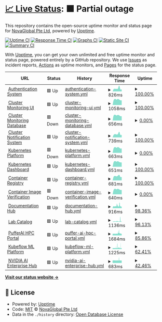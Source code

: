 # [📈 Live Status](https://nvgsg.github.io/lab-upptime): <!--live status--> **🟧 Partial outage**

This repository contains the open-source uptime monitor and status page for [NovaGlobal Pte Ltd](novaglobal.com.sg), powered by [Upptime](https://github.com/upptime/upptime).

[![Uptime CI](https://github.com/nvgsg/lab-upptime/workflows/Uptime%20CI/badge.svg)](https://github.com/nvgsg/lab-upptime/actions?query=workflow%3A%22Uptime+CI%22)
[![Response Time CI](https://github.com/nvgsg/lab-upptime/workflows/Response%20Time%20CI/badge.svg)](https://github.com/nvgsg/lab-upptime/actions?query=workflow%3A%22Response+Time+CI%22)
[![Graphs CI](https://github.com/nvgsg/lab-upptime/workflows/Graphs%20CI/badge.svg)](https://github.com/nvgsg/lab-upptime/actions?query=workflow%3A%22Graphs+CI%22)
[![Static Site CI](https://github.com/nvgsg/lab-upptime/workflows/Static%20Site%20CI/badge.svg)](https://github.com/nvgsg/lab-upptime/actions?query=workflow%3A%22Static+Site+CI%22)
[![Summary CI](https://github.com/nvgsg/lab-upptime/workflows/Summary%20CI/badge.svg)](https://github.com/nvgsg/lab-upptime/actions?query=workflow%3A%22Summary+CI%22)

With [Upptime](https://upptime.js.org), you can get your own unlimited and free uptime monitor and status page, powered entirely by a GitHub repository. We use [Issues](https://github.com/nvgsg/lab-upptime/issues) as incident reports, [Actions](https://github.com/nvgsg/lab-upptime/actions) as uptime monitors, and [Pages](https://nvgsg.github.io/lab-upptime) for the status page.

<!--start: status pages-->
<!-- This summary is generated by Upptime (https://github.com/upptime/upptime) -->
<!-- Do not edit this manually, your changes will be overwritten -->
<!-- prettier-ignore -->
| URL | Status | History | Response Time | Uptime |
| --- | ------ | ------- | ------------- | ------ |
| <img alt="" src="https://icons.duckduckgo.com/ip3/auth.lab.novaglobal.com.sg.ico" height="13"> [Authentication System](https://auth.lab.novaglobal.com.sg) | 🟩 Up | [authentication-system.yml](https://github.com/nvgsg/lab-upptime/commits/HEAD/history/authentication-system.yml) | <details><summary><img alt="Response time graph" src="./graphs/authentication-system/response-time-week.png" height="20"> 826ms</summary><br><a href="https://nvgsg.github.io/lab-upptime/history/authentication-system"><img alt="Response time 971" src="https://img.shields.io/endpoint?url=https%3A%2F%2Fraw.githubusercontent.com%2Fnvgsg%2Flab-upptime%2FHEAD%2Fapi%2Fauthentication-system%2Fresponse-time.json"></a><br><a href="https://nvgsg.github.io/lab-upptime/history/authentication-system"><img alt="24-hour response time 584" src="https://img.shields.io/endpoint?url=https%3A%2F%2Fraw.githubusercontent.com%2Fnvgsg%2Flab-upptime%2FHEAD%2Fapi%2Fauthentication-system%2Fresponse-time-day.json"></a><br><a href="https://nvgsg.github.io/lab-upptime/history/authentication-system"><img alt="7-day response time 826" src="https://img.shields.io/endpoint?url=https%3A%2F%2Fraw.githubusercontent.com%2Fnvgsg%2Flab-upptime%2FHEAD%2Fapi%2Fauthentication-system%2Fresponse-time-week.json"></a><br><a href="https://nvgsg.github.io/lab-upptime/history/authentication-system"><img alt="30-day response time 753" src="https://img.shields.io/endpoint?url=https%3A%2F%2Fraw.githubusercontent.com%2Fnvgsg%2Flab-upptime%2FHEAD%2Fapi%2Fauthentication-system%2Fresponse-time-month.json"></a><br><a href="https://nvgsg.github.io/lab-upptime/history/authentication-system"><img alt="1-year response time 971" src="https://img.shields.io/endpoint?url=https%3A%2F%2Fraw.githubusercontent.com%2Fnvgsg%2Flab-upptime%2FHEAD%2Fapi%2Fauthentication-system%2Fresponse-time-year.json"></a></details> | <details><summary><a href="https://nvgsg.github.io/lab-upptime/history/authentication-system">100.00%</a></summary><a href="https://nvgsg.github.io/lab-upptime/history/authentication-system"><img alt="All-time uptime 76.74%" src="https://img.shields.io/endpoint?url=https%3A%2F%2Fraw.githubusercontent.com%2Fnvgsg%2Flab-upptime%2FHEAD%2Fapi%2Fauthentication-system%2Fuptime.json"></a><br><a href="https://nvgsg.github.io/lab-upptime/history/authentication-system"><img alt="24-hour uptime 100.00%" src="https://img.shields.io/endpoint?url=https%3A%2F%2Fraw.githubusercontent.com%2Fnvgsg%2Flab-upptime%2FHEAD%2Fapi%2Fauthentication-system%2Fuptime-day.json"></a><br><a href="https://nvgsg.github.io/lab-upptime/history/authentication-system"><img alt="7-day uptime 100.00%" src="https://img.shields.io/endpoint?url=https%3A%2F%2Fraw.githubusercontent.com%2Fnvgsg%2Flab-upptime%2FHEAD%2Fapi%2Fauthentication-system%2Fuptime-week.json"></a><br><a href="https://nvgsg.github.io/lab-upptime/history/authentication-system"><img alt="30-day uptime 81.88%" src="https://img.shields.io/endpoint?url=https%3A%2F%2Fraw.githubusercontent.com%2Fnvgsg%2Flab-upptime%2FHEAD%2Fapi%2Fauthentication-system%2Fuptime-month.json"></a><br><a href="https://nvgsg.github.io/lab-upptime/history/authentication-system"><img alt="1-year uptime 76.74%" src="https://img.shields.io/endpoint?url=https%3A%2F%2Fraw.githubusercontent.com%2Fnvgsg%2Flab-upptime%2FHEAD%2Fapi%2Fauthentication-system%2Fuptime-year.json"></a></details>
| <img alt="" src="https://icons.duckduckgo.com/ip3/monitor.lab.novaglobal.com.sg.ico" height="13"> [Cluster Monitoring UI](https://monitor.lab.novaglobal.com.sg) | 🟩 Up | [cluster-monitoring-ui.yml](https://github.com/nvgsg/lab-upptime/commits/HEAD/history/cluster-monitoring-ui.yml) | <details><summary><img alt="Response time graph" src="./graphs/cluster-monitoring-ui/response-time-week.png" height="20"> 1058ms</summary><br><a href="https://nvgsg.github.io/lab-upptime/history/cluster-monitoring-ui"><img alt="Response time 1262" src="https://img.shields.io/endpoint?url=https%3A%2F%2Fraw.githubusercontent.com%2Fnvgsg%2Flab-upptime%2FHEAD%2Fapi%2Fcluster-monitoring-ui%2Fresponse-time.json"></a><br><a href="https://nvgsg.github.io/lab-upptime/history/cluster-monitoring-ui"><img alt="24-hour response time 927" src="https://img.shields.io/endpoint?url=https%3A%2F%2Fraw.githubusercontent.com%2Fnvgsg%2Flab-upptime%2FHEAD%2Fapi%2Fcluster-monitoring-ui%2Fresponse-time-day.json"></a><br><a href="https://nvgsg.github.io/lab-upptime/history/cluster-monitoring-ui"><img alt="7-day response time 1058" src="https://img.shields.io/endpoint?url=https%3A%2F%2Fraw.githubusercontent.com%2Fnvgsg%2Flab-upptime%2FHEAD%2Fapi%2Fcluster-monitoring-ui%2Fresponse-time-week.json"></a><br><a href="https://nvgsg.github.io/lab-upptime/history/cluster-monitoring-ui"><img alt="30-day response time 1095" src="https://img.shields.io/endpoint?url=https%3A%2F%2Fraw.githubusercontent.com%2Fnvgsg%2Flab-upptime%2FHEAD%2Fapi%2Fcluster-monitoring-ui%2Fresponse-time-month.json"></a><br><a href="https://nvgsg.github.io/lab-upptime/history/cluster-monitoring-ui"><img alt="1-year response time 1262" src="https://img.shields.io/endpoint?url=https%3A%2F%2Fraw.githubusercontent.com%2Fnvgsg%2Flab-upptime%2FHEAD%2Fapi%2Fcluster-monitoring-ui%2Fresponse-time-year.json"></a></details> | <details><summary><a href="https://nvgsg.github.io/lab-upptime/history/cluster-monitoring-ui">100.00%</a></summary><a href="https://nvgsg.github.io/lab-upptime/history/cluster-monitoring-ui"><img alt="All-time uptime 85.94%" src="https://img.shields.io/endpoint?url=https%3A%2F%2Fraw.githubusercontent.com%2Fnvgsg%2Flab-upptime%2FHEAD%2Fapi%2Fcluster-monitoring-ui%2Fuptime.json"></a><br><a href="https://nvgsg.github.io/lab-upptime/history/cluster-monitoring-ui"><img alt="24-hour uptime 100.00%" src="https://img.shields.io/endpoint?url=https%3A%2F%2Fraw.githubusercontent.com%2Fnvgsg%2Flab-upptime%2FHEAD%2Fapi%2Fcluster-monitoring-ui%2Fuptime-day.json"></a><br><a href="https://nvgsg.github.io/lab-upptime/history/cluster-monitoring-ui"><img alt="7-day uptime 100.00%" src="https://img.shields.io/endpoint?url=https%3A%2F%2Fraw.githubusercontent.com%2Fnvgsg%2Flab-upptime%2FHEAD%2Fapi%2Fcluster-monitoring-ui%2Fuptime-week.json"></a><br><a href="https://nvgsg.github.io/lab-upptime/history/cluster-monitoring-ui"><img alt="30-day uptime 98.91%" src="https://img.shields.io/endpoint?url=https%3A%2F%2Fraw.githubusercontent.com%2Fnvgsg%2Flab-upptime%2FHEAD%2Fapi%2Fcluster-monitoring-ui%2Fuptime-month.json"></a><br><a href="https://nvgsg.github.io/lab-upptime/history/cluster-monitoring-ui"><img alt="1-year uptime 85.94%" src="https://img.shields.io/endpoint?url=https%3A%2F%2Fraw.githubusercontent.com%2Fnvgsg%2Flab-upptime%2FHEAD%2Fapi%2Fcluster-monitoring-ui%2Fuptime-year.json"></a></details>
| <img alt="" src="https://icons.duckduckgo.com/ip3/prometheus.lab.novaglobal.com.sg.ico" height="13"> [Cluster Monitoring Database](https://prometheus.lab.novaglobal.com.sg) | 🟥 Down | [cluster-monitoring-database.yml](https://github.com/nvgsg/lab-upptime/commits/HEAD/history/cluster-monitoring-database.yml) | <details><summary><img alt="Response time graph" src="./graphs/cluster-monitoring-database/response-time-week.png" height="20"> 656ms</summary><br><a href="https://nvgsg.github.io/lab-upptime/history/cluster-monitoring-database"><img alt="Response time 886" src="https://img.shields.io/endpoint?url=https%3A%2F%2Fraw.githubusercontent.com%2Fnvgsg%2Flab-upptime%2FHEAD%2Fapi%2Fcluster-monitoring-database%2Fresponse-time.json"></a><br><a href="https://nvgsg.github.io/lab-upptime/history/cluster-monitoring-database"><img alt="24-hour response time 554" src="https://img.shields.io/endpoint?url=https%3A%2F%2Fraw.githubusercontent.com%2Fnvgsg%2Flab-upptime%2FHEAD%2Fapi%2Fcluster-monitoring-database%2Fresponse-time-day.json"></a><br><a href="https://nvgsg.github.io/lab-upptime/history/cluster-monitoring-database"><img alt="7-day response time 656" src="https://img.shields.io/endpoint?url=https%3A%2F%2Fraw.githubusercontent.com%2Fnvgsg%2Flab-upptime%2FHEAD%2Fapi%2Fcluster-monitoring-database%2Fresponse-time-week.json"></a><br><a href="https://nvgsg.github.io/lab-upptime/history/cluster-monitoring-database"><img alt="30-day response time 682" src="https://img.shields.io/endpoint?url=https%3A%2F%2Fraw.githubusercontent.com%2Fnvgsg%2Flab-upptime%2FHEAD%2Fapi%2Fcluster-monitoring-database%2Fresponse-time-month.json"></a><br><a href="https://nvgsg.github.io/lab-upptime/history/cluster-monitoring-database"><img alt="1-year response time 886" src="https://img.shields.io/endpoint?url=https%3A%2F%2Fraw.githubusercontent.com%2Fnvgsg%2Flab-upptime%2FHEAD%2Fapi%2Fcluster-monitoring-database%2Fresponse-time-year.json"></a></details> | <details><summary><a href="https://nvgsg.github.io/lab-upptime/history/cluster-monitoring-database">0.00%</a></summary><a href="https://nvgsg.github.io/lab-upptime/history/cluster-monitoring-database"><img alt="All-time uptime 0.00%" src="https://img.shields.io/endpoint?url=https%3A%2F%2Fraw.githubusercontent.com%2Fnvgsg%2Flab-upptime%2FHEAD%2Fapi%2Fcluster-monitoring-database%2Fuptime.json"></a><br><a href="https://nvgsg.github.io/lab-upptime/history/cluster-monitoring-database"><img alt="24-hour uptime 0.00%" src="https://img.shields.io/endpoint?url=https%3A%2F%2Fraw.githubusercontent.com%2Fnvgsg%2Flab-upptime%2FHEAD%2Fapi%2Fcluster-monitoring-database%2Fuptime-day.json"></a><br><a href="https://nvgsg.github.io/lab-upptime/history/cluster-monitoring-database"><img alt="7-day uptime 0.00%" src="https://img.shields.io/endpoint?url=https%3A%2F%2Fraw.githubusercontent.com%2Fnvgsg%2Flab-upptime%2FHEAD%2Fapi%2Fcluster-monitoring-database%2Fuptime-week.json"></a><br><a href="https://nvgsg.github.io/lab-upptime/history/cluster-monitoring-database"><img alt="30-day uptime 1.38%" src="https://img.shields.io/endpoint?url=https%3A%2F%2Fraw.githubusercontent.com%2Fnvgsg%2Flab-upptime%2FHEAD%2Fapi%2Fcluster-monitoring-database%2Fuptime-month.json"></a><br><a href="https://nvgsg.github.io/lab-upptime/history/cluster-monitoring-database"><img alt="1-year uptime 0.00%" src="https://img.shields.io/endpoint?url=https%3A%2F%2Fraw.githubusercontent.com%2Fnvgsg%2Flab-upptime%2FHEAD%2Fapi%2Fcluster-monitoring-database%2Fuptime-year.json"></a></details>
| <img alt="" src="https://icons.duckduckgo.com/ip3/alertmanager.lab.novaglobal.com.sg.ico" height="13"> [Cluster Notification System](https://alertmanager.lab.novaglobal.com.sg) | 🟩 Up | [cluster-notification-system.yml](https://github.com/nvgsg/lab-upptime/commits/HEAD/history/cluster-notification-system.yml) | <details><summary><img alt="Response time graph" src="./graphs/cluster-notification-system/response-time-week.png" height="20"> 739ms</summary><br><a href="https://nvgsg.github.io/lab-upptime/history/cluster-notification-system"><img alt="Response time 872" src="https://img.shields.io/endpoint?url=https%3A%2F%2Fraw.githubusercontent.com%2Fnvgsg%2Flab-upptime%2FHEAD%2Fapi%2Fcluster-notification-system%2Fresponse-time.json"></a><br><a href="https://nvgsg.github.io/lab-upptime/history/cluster-notification-system"><img alt="24-hour response time 567" src="https://img.shields.io/endpoint?url=https%3A%2F%2Fraw.githubusercontent.com%2Fnvgsg%2Flab-upptime%2FHEAD%2Fapi%2Fcluster-notification-system%2Fresponse-time-day.json"></a><br><a href="https://nvgsg.github.io/lab-upptime/history/cluster-notification-system"><img alt="7-day response time 739" src="https://img.shields.io/endpoint?url=https%3A%2F%2Fraw.githubusercontent.com%2Fnvgsg%2Flab-upptime%2FHEAD%2Fapi%2Fcluster-notification-system%2Fresponse-time-week.json"></a><br><a href="https://nvgsg.github.io/lab-upptime/history/cluster-notification-system"><img alt="30-day response time 700" src="https://img.shields.io/endpoint?url=https%3A%2F%2Fraw.githubusercontent.com%2Fnvgsg%2Flab-upptime%2FHEAD%2Fapi%2Fcluster-notification-system%2Fresponse-time-month.json"></a><br><a href="https://nvgsg.github.io/lab-upptime/history/cluster-notification-system"><img alt="1-year response time 872" src="https://img.shields.io/endpoint?url=https%3A%2F%2Fraw.githubusercontent.com%2Fnvgsg%2Flab-upptime%2FHEAD%2Fapi%2Fcluster-notification-system%2Fresponse-time-year.json"></a></details> | <details><summary><a href="https://nvgsg.github.io/lab-upptime/history/cluster-notification-system">100.00%</a></summary><a href="https://nvgsg.github.io/lab-upptime/history/cluster-notification-system"><img alt="All-time uptime 85.94%" src="https://img.shields.io/endpoint?url=https%3A%2F%2Fraw.githubusercontent.com%2Fnvgsg%2Flab-upptime%2FHEAD%2Fapi%2Fcluster-notification-system%2Fuptime.json"></a><br><a href="https://nvgsg.github.io/lab-upptime/history/cluster-notification-system"><img alt="24-hour uptime 100.00%" src="https://img.shields.io/endpoint?url=https%3A%2F%2Fraw.githubusercontent.com%2Fnvgsg%2Flab-upptime%2FHEAD%2Fapi%2Fcluster-notification-system%2Fuptime-day.json"></a><br><a href="https://nvgsg.github.io/lab-upptime/history/cluster-notification-system"><img alt="7-day uptime 100.00%" src="https://img.shields.io/endpoint?url=https%3A%2F%2Fraw.githubusercontent.com%2Fnvgsg%2Flab-upptime%2FHEAD%2Fapi%2Fcluster-notification-system%2Fuptime-week.json"></a><br><a href="https://nvgsg.github.io/lab-upptime/history/cluster-notification-system"><img alt="30-day uptime 98.91%" src="https://img.shields.io/endpoint?url=https%3A%2F%2Fraw.githubusercontent.com%2Fnvgsg%2Flab-upptime%2FHEAD%2Fapi%2Fcluster-notification-system%2Fuptime-month.json"></a><br><a href="https://nvgsg.github.io/lab-upptime/history/cluster-notification-system"><img alt="1-year uptime 85.94%" src="https://img.shields.io/endpoint?url=https%3A%2F%2Fraw.githubusercontent.com%2Fnvgsg%2Flab-upptime%2FHEAD%2Fapi%2Fcluster-notification-system%2Fuptime-year.json"></a></details>
| <img alt="" src="https://icons.duckduckgo.com/ip3/kubesphere.lab.novaglobal.com.sg.ico" height="13"> [Kubernetes Platform](https://kubesphere.lab.novaglobal.com.sg) | 🟥 Down | [kubernetes-platform.yml](https://github.com/nvgsg/lab-upptime/commits/HEAD/history/kubernetes-platform.yml) | <details><summary><img alt="Response time graph" src="./graphs/kubernetes-platform/response-time-week.png" height="20"> 663ms</summary><br><a href="https://nvgsg.github.io/lab-upptime/history/kubernetes-platform"><img alt="Response time 931" src="https://img.shields.io/endpoint?url=https%3A%2F%2Fraw.githubusercontent.com%2Fnvgsg%2Flab-upptime%2FHEAD%2Fapi%2Fkubernetes-platform%2Fresponse-time.json"></a><br><a href="https://nvgsg.github.io/lab-upptime/history/kubernetes-platform"><img alt="24-hour response time 578" src="https://img.shields.io/endpoint?url=https%3A%2F%2Fraw.githubusercontent.com%2Fnvgsg%2Flab-upptime%2FHEAD%2Fapi%2Fkubernetes-platform%2Fresponse-time-day.json"></a><br><a href="https://nvgsg.github.io/lab-upptime/history/kubernetes-platform"><img alt="7-day response time 663" src="https://img.shields.io/endpoint?url=https%3A%2F%2Fraw.githubusercontent.com%2Fnvgsg%2Flab-upptime%2FHEAD%2Fapi%2Fkubernetes-platform%2Fresponse-time-week.json"></a><br><a href="https://nvgsg.github.io/lab-upptime/history/kubernetes-platform"><img alt="30-day response time 677" src="https://img.shields.io/endpoint?url=https%3A%2F%2Fraw.githubusercontent.com%2Fnvgsg%2Flab-upptime%2FHEAD%2Fapi%2Fkubernetes-platform%2Fresponse-time-month.json"></a><br><a href="https://nvgsg.github.io/lab-upptime/history/kubernetes-platform"><img alt="1-year response time 931" src="https://img.shields.io/endpoint?url=https%3A%2F%2Fraw.githubusercontent.com%2Fnvgsg%2Flab-upptime%2FHEAD%2Fapi%2Fkubernetes-platform%2Fresponse-time-year.json"></a></details> | <details><summary><a href="https://nvgsg.github.io/lab-upptime/history/kubernetes-platform">0.00%</a></summary><a href="https://nvgsg.github.io/lab-upptime/history/kubernetes-platform"><img alt="All-time uptime 31.88%" src="https://img.shields.io/endpoint?url=https%3A%2F%2Fraw.githubusercontent.com%2Fnvgsg%2Flab-upptime%2FHEAD%2Fapi%2Fkubernetes-platform%2Fuptime.json"></a><br><a href="https://nvgsg.github.io/lab-upptime/history/kubernetes-platform"><img alt="24-hour uptime 0.00%" src="https://img.shields.io/endpoint?url=https%3A%2F%2Fraw.githubusercontent.com%2Fnvgsg%2Flab-upptime%2FHEAD%2Fapi%2Fkubernetes-platform%2Fuptime-day.json"></a><br><a href="https://nvgsg.github.io/lab-upptime/history/kubernetes-platform"><img alt="7-day uptime 0.00%" src="https://img.shields.io/endpoint?url=https%3A%2F%2Fraw.githubusercontent.com%2Fnvgsg%2Flab-upptime%2FHEAD%2Fapi%2Fkubernetes-platform%2Fuptime-week.json"></a><br><a href="https://nvgsg.github.io/lab-upptime/history/kubernetes-platform"><img alt="30-day uptime 1.38%" src="https://img.shields.io/endpoint?url=https%3A%2F%2Fraw.githubusercontent.com%2Fnvgsg%2Flab-upptime%2FHEAD%2Fapi%2Fkubernetes-platform%2Fuptime-month.json"></a><br><a href="https://nvgsg.github.io/lab-upptime/history/kubernetes-platform"><img alt="1-year uptime 31.88%" src="https://img.shields.io/endpoint?url=https%3A%2F%2Fraw.githubusercontent.com%2Fnvgsg%2Flab-upptime%2FHEAD%2Fapi%2Fkubernetes-platform%2Fuptime-year.json"></a></details>
| <img alt="" src="https://icons.duckduckgo.com/ip3/dashboard.lab.novaglobal.com.sg.ico" height="13"> [Kubernetes Dashboard](https://dashboard.lab.novaglobal.com.sg) | 🟩 Up | [kubernetes-dashboard.yml](https://github.com/nvgsg/lab-upptime/commits/HEAD/history/kubernetes-dashboard.yml) | <details><summary><img alt="Response time graph" src="./graphs/kubernetes-dashboard/response-time-week.png" height="20"> 651ms</summary><br><a href="https://nvgsg.github.io/lab-upptime/history/kubernetes-dashboard"><img alt="Response time 879" src="https://img.shields.io/endpoint?url=https%3A%2F%2Fraw.githubusercontent.com%2Fnvgsg%2Flab-upptime%2FHEAD%2Fapi%2Fkubernetes-dashboard%2Fresponse-time.json"></a><br><a href="https://nvgsg.github.io/lab-upptime/history/kubernetes-dashboard"><img alt="24-hour response time 566" src="https://img.shields.io/endpoint?url=https%3A%2F%2Fraw.githubusercontent.com%2Fnvgsg%2Flab-upptime%2FHEAD%2Fapi%2Fkubernetes-dashboard%2Fresponse-time-day.json"></a><br><a href="https://nvgsg.github.io/lab-upptime/history/kubernetes-dashboard"><img alt="7-day response time 651" src="https://img.shields.io/endpoint?url=https%3A%2F%2Fraw.githubusercontent.com%2Fnvgsg%2Flab-upptime%2FHEAD%2Fapi%2Fkubernetes-dashboard%2Fresponse-time-week.json"></a><br><a href="https://nvgsg.github.io/lab-upptime/history/kubernetes-dashboard"><img alt="30-day response time 716" src="https://img.shields.io/endpoint?url=https%3A%2F%2Fraw.githubusercontent.com%2Fnvgsg%2Flab-upptime%2FHEAD%2Fapi%2Fkubernetes-dashboard%2Fresponse-time-month.json"></a><br><a href="https://nvgsg.github.io/lab-upptime/history/kubernetes-dashboard"><img alt="1-year response time 879" src="https://img.shields.io/endpoint?url=https%3A%2F%2Fraw.githubusercontent.com%2Fnvgsg%2Flab-upptime%2FHEAD%2Fapi%2Fkubernetes-dashboard%2Fresponse-time-year.json"></a></details> | <details><summary><a href="https://nvgsg.github.io/lab-upptime/history/kubernetes-dashboard">100.00%</a></summary><a href="https://nvgsg.github.io/lab-upptime/history/kubernetes-dashboard"><img alt="All-time uptime 85.81%" src="https://img.shields.io/endpoint?url=https%3A%2F%2Fraw.githubusercontent.com%2Fnvgsg%2Flab-upptime%2FHEAD%2Fapi%2Fkubernetes-dashboard%2Fuptime.json"></a><br><a href="https://nvgsg.github.io/lab-upptime/history/kubernetes-dashboard"><img alt="24-hour uptime 100.00%" src="https://img.shields.io/endpoint?url=https%3A%2F%2Fraw.githubusercontent.com%2Fnvgsg%2Flab-upptime%2FHEAD%2Fapi%2Fkubernetes-dashboard%2Fuptime-day.json"></a><br><a href="https://nvgsg.github.io/lab-upptime/history/kubernetes-dashboard"><img alt="7-day uptime 100.00%" src="https://img.shields.io/endpoint?url=https%3A%2F%2Fraw.githubusercontent.com%2Fnvgsg%2Flab-upptime%2FHEAD%2Fapi%2Fkubernetes-dashboard%2Fuptime-week.json"></a><br><a href="https://nvgsg.github.io/lab-upptime/history/kubernetes-dashboard"><img alt="30-day uptime 98.91%" src="https://img.shields.io/endpoint?url=https%3A%2F%2Fraw.githubusercontent.com%2Fnvgsg%2Flab-upptime%2FHEAD%2Fapi%2Fkubernetes-dashboard%2Fuptime-month.json"></a><br><a href="https://nvgsg.github.io/lab-upptime/history/kubernetes-dashboard"><img alt="1-year uptime 85.81%" src="https://img.shields.io/endpoint?url=https%3A%2F%2Fraw.githubusercontent.com%2Fnvgsg%2Flab-upptime%2FHEAD%2Fapi%2Fkubernetes-dashboard%2Fuptime-year.json"></a></details>
| <img alt="" src="https://icons.duckduckgo.com/ip3/harbor.lab.novaglobal.com.sg.ico" height="13"> [Container Registry](https://harbor.lab.novaglobal.com.sg) | 🟩 Up | [container-registry.yml](https://github.com/nvgsg/lab-upptime/commits/HEAD/history/container-registry.yml) | <details><summary><img alt="Response time graph" src="./graphs/container-registry/response-time-week.png" height="20"> 681ms</summary><br><a href="https://nvgsg.github.io/lab-upptime/history/container-registry"><img alt="Response time 857" src="https://img.shields.io/endpoint?url=https%3A%2F%2Fraw.githubusercontent.com%2Fnvgsg%2Flab-upptime%2FHEAD%2Fapi%2Fcontainer-registry%2Fresponse-time.json"></a><br><a href="https://nvgsg.github.io/lab-upptime/history/container-registry"><img alt="24-hour response time 551" src="https://img.shields.io/endpoint?url=https%3A%2F%2Fraw.githubusercontent.com%2Fnvgsg%2Flab-upptime%2FHEAD%2Fapi%2Fcontainer-registry%2Fresponse-time-day.json"></a><br><a href="https://nvgsg.github.io/lab-upptime/history/container-registry"><img alt="7-day response time 681" src="https://img.shields.io/endpoint?url=https%3A%2F%2Fraw.githubusercontent.com%2Fnvgsg%2Flab-upptime%2FHEAD%2Fapi%2Fcontainer-registry%2Fresponse-time-week.json"></a><br><a href="https://nvgsg.github.io/lab-upptime/history/container-registry"><img alt="30-day response time 676" src="https://img.shields.io/endpoint?url=https%3A%2F%2Fraw.githubusercontent.com%2Fnvgsg%2Flab-upptime%2FHEAD%2Fapi%2Fcontainer-registry%2Fresponse-time-month.json"></a><br><a href="https://nvgsg.github.io/lab-upptime/history/container-registry"><img alt="1-year response time 857" src="https://img.shields.io/endpoint?url=https%3A%2F%2Fraw.githubusercontent.com%2Fnvgsg%2Flab-upptime%2FHEAD%2Fapi%2Fcontainer-registry%2Fresponse-time-year.json"></a></details> | <details><summary><a href="https://nvgsg.github.io/lab-upptime/history/container-registry">100.00%</a></summary><a href="https://nvgsg.github.io/lab-upptime/history/container-registry"><img alt="All-time uptime 85.93%" src="https://img.shields.io/endpoint?url=https%3A%2F%2Fraw.githubusercontent.com%2Fnvgsg%2Flab-upptime%2FHEAD%2Fapi%2Fcontainer-registry%2Fuptime.json"></a><br><a href="https://nvgsg.github.io/lab-upptime/history/container-registry"><img alt="24-hour uptime 100.00%" src="https://img.shields.io/endpoint?url=https%3A%2F%2Fraw.githubusercontent.com%2Fnvgsg%2Flab-upptime%2FHEAD%2Fapi%2Fcontainer-registry%2Fuptime-day.json"></a><br><a href="https://nvgsg.github.io/lab-upptime/history/container-registry"><img alt="7-day uptime 100.00%" src="https://img.shields.io/endpoint?url=https%3A%2F%2Fraw.githubusercontent.com%2Fnvgsg%2Flab-upptime%2FHEAD%2Fapi%2Fcontainer-registry%2Fuptime-week.json"></a><br><a href="https://nvgsg.github.io/lab-upptime/history/container-registry"><img alt="30-day uptime 98.91%" src="https://img.shields.io/endpoint?url=https%3A%2F%2Fraw.githubusercontent.com%2Fnvgsg%2Flab-upptime%2FHEAD%2Fapi%2Fcontainer-registry%2Fuptime-month.json"></a><br><a href="https://nvgsg.github.io/lab-upptime/history/container-registry"><img alt="1-year uptime 85.93%" src="https://img.shields.io/endpoint?url=https%3A%2F%2Fraw.githubusercontent.com%2Fnvgsg%2Flab-upptime%2FHEAD%2Fapi%2Fcontainer-registry%2Fuptime-year.json"></a></details>
| <img alt="" src="https://icons.duckduckgo.com/ip3/notary.lab.novaglobal.com.sg.ico" height="13"> [Container Image Verification](https://notary.lab.novaglobal.com.sg) | 🟥 Down | [container-image-verification.yml](https://github.com/nvgsg/lab-upptime/commits/HEAD/history/container-image-verification.yml) | <details><summary><img alt="Response time graph" src="./graphs/container-image-verification/response-time-week.png" height="20"> 640ms</summary><br><a href="https://nvgsg.github.io/lab-upptime/history/container-image-verification"><img alt="Response time 927" src="https://img.shields.io/endpoint?url=https%3A%2F%2Fraw.githubusercontent.com%2Fnvgsg%2Flab-upptime%2FHEAD%2Fapi%2Fcontainer-image-verification%2Fresponse-time.json"></a><br><a href="https://nvgsg.github.io/lab-upptime/history/container-image-verification"><img alt="24-hour response time 568" src="https://img.shields.io/endpoint?url=https%3A%2F%2Fraw.githubusercontent.com%2Fnvgsg%2Flab-upptime%2FHEAD%2Fapi%2Fcontainer-image-verification%2Fresponse-time-day.json"></a><br><a href="https://nvgsg.github.io/lab-upptime/history/container-image-verification"><img alt="7-day response time 640" src="https://img.shields.io/endpoint?url=https%3A%2F%2Fraw.githubusercontent.com%2Fnvgsg%2Flab-upptime%2FHEAD%2Fapi%2Fcontainer-image-verification%2Fresponse-time-week.json"></a><br><a href="https://nvgsg.github.io/lab-upptime/history/container-image-verification"><img alt="30-day response time 667" src="https://img.shields.io/endpoint?url=https%3A%2F%2Fraw.githubusercontent.com%2Fnvgsg%2Flab-upptime%2FHEAD%2Fapi%2Fcontainer-image-verification%2Fresponse-time-month.json"></a><br><a href="https://nvgsg.github.io/lab-upptime/history/container-image-verification"><img alt="1-year response time 927" src="https://img.shields.io/endpoint?url=https%3A%2F%2Fraw.githubusercontent.com%2Fnvgsg%2Flab-upptime%2FHEAD%2Fapi%2Fcontainer-image-verification%2Fresponse-time-year.json"></a></details> | <details><summary><a href="https://nvgsg.github.io/lab-upptime/history/container-image-verification">0.00%</a></summary><a href="https://nvgsg.github.io/lab-upptime/history/container-image-verification"><img alt="All-time uptime 0.00%" src="https://img.shields.io/endpoint?url=https%3A%2F%2Fraw.githubusercontent.com%2Fnvgsg%2Flab-upptime%2FHEAD%2Fapi%2Fcontainer-image-verification%2Fuptime.json"></a><br><a href="https://nvgsg.github.io/lab-upptime/history/container-image-verification"><img alt="24-hour uptime 0.00%" src="https://img.shields.io/endpoint?url=https%3A%2F%2Fraw.githubusercontent.com%2Fnvgsg%2Flab-upptime%2FHEAD%2Fapi%2Fcontainer-image-verification%2Fuptime-day.json"></a><br><a href="https://nvgsg.github.io/lab-upptime/history/container-image-verification"><img alt="7-day uptime 0.00%" src="https://img.shields.io/endpoint?url=https%3A%2F%2Fraw.githubusercontent.com%2Fnvgsg%2Flab-upptime%2FHEAD%2Fapi%2Fcontainer-image-verification%2Fuptime-week.json"></a><br><a href="https://nvgsg.github.io/lab-upptime/history/container-image-verification"><img alt="30-day uptime 1.38%" src="https://img.shields.io/endpoint?url=https%3A%2F%2Fraw.githubusercontent.com%2Fnvgsg%2Flab-upptime%2FHEAD%2Fapi%2Fcontainer-image-verification%2Fuptime-month.json"></a><br><a href="https://nvgsg.github.io/lab-upptime/history/container-image-verification"><img alt="1-year uptime 0.00%" src="https://img.shields.io/endpoint?url=https%3A%2F%2Fraw.githubusercontent.com%2Fnvgsg%2Flab-upptime%2FHEAD%2Fapi%2Fcontainer-image-verification%2Fuptime-year.json"></a></details>
| <img alt="" src="https://icons.duckduckgo.com/ip3/docs.lab.novaglobal.com.sg.ico" height="13"> [Documentation Hub](https://docs.lab.novaglobal.com.sg) | 🟩 Up | [documentation-hub.yml](https://github.com/nvgsg/lab-upptime/commits/HEAD/history/documentation-hub.yml) | <details><summary><img alt="Response time graph" src="./graphs/documentation-hub/response-time-week.png" height="20"> 916ms</summary><br><a href="https://nvgsg.github.io/lab-upptime/history/documentation-hub"><img alt="Response time 1085" src="https://img.shields.io/endpoint?url=https%3A%2F%2Fraw.githubusercontent.com%2Fnvgsg%2Flab-upptime%2FHEAD%2Fapi%2Fdocumentation-hub%2Fresponse-time.json"></a><br><a href="https://nvgsg.github.io/lab-upptime/history/documentation-hub"><img alt="24-hour response time 630" src="https://img.shields.io/endpoint?url=https%3A%2F%2Fraw.githubusercontent.com%2Fnvgsg%2Flab-upptime%2FHEAD%2Fapi%2Fdocumentation-hub%2Fresponse-time-day.json"></a><br><a href="https://nvgsg.github.io/lab-upptime/history/documentation-hub"><img alt="7-day response time 916" src="https://img.shields.io/endpoint?url=https%3A%2F%2Fraw.githubusercontent.com%2Fnvgsg%2Flab-upptime%2FHEAD%2Fapi%2Fdocumentation-hub%2Fresponse-time-week.json"></a><br><a href="https://nvgsg.github.io/lab-upptime/history/documentation-hub"><img alt="30-day response time 812" src="https://img.shields.io/endpoint?url=https%3A%2F%2Fraw.githubusercontent.com%2Fnvgsg%2Flab-upptime%2FHEAD%2Fapi%2Fdocumentation-hub%2Fresponse-time-month.json"></a><br><a href="https://nvgsg.github.io/lab-upptime/history/documentation-hub"><img alt="1-year response time 1085" src="https://img.shields.io/endpoint?url=https%3A%2F%2Fraw.githubusercontent.com%2Fnvgsg%2Flab-upptime%2FHEAD%2Fapi%2Fdocumentation-hub%2Fresponse-time-year.json"></a></details> | <details><summary><a href="https://nvgsg.github.io/lab-upptime/history/documentation-hub">98.36%</a></summary><a href="https://nvgsg.github.io/lab-upptime/history/documentation-hub"><img alt="All-time uptime 85.49%" src="https://img.shields.io/endpoint?url=https%3A%2F%2Fraw.githubusercontent.com%2Fnvgsg%2Flab-upptime%2FHEAD%2Fapi%2Fdocumentation-hub%2Fuptime.json"></a><br><a href="https://nvgsg.github.io/lab-upptime/history/documentation-hub"><img alt="24-hour uptime 100.00%" src="https://img.shields.io/endpoint?url=https%3A%2F%2Fraw.githubusercontent.com%2Fnvgsg%2Flab-upptime%2FHEAD%2Fapi%2Fdocumentation-hub%2Fuptime-day.json"></a><br><a href="https://nvgsg.github.io/lab-upptime/history/documentation-hub"><img alt="7-day uptime 98.36%" src="https://img.shields.io/endpoint?url=https%3A%2F%2Fraw.githubusercontent.com%2Fnvgsg%2Flab-upptime%2FHEAD%2Fapi%2Fdocumentation-hub%2Fuptime-week.json"></a><br><a href="https://nvgsg.github.io/lab-upptime/history/documentation-hub"><img alt="30-day uptime 98.50%" src="https://img.shields.io/endpoint?url=https%3A%2F%2Fraw.githubusercontent.com%2Fnvgsg%2Flab-upptime%2FHEAD%2Fapi%2Fdocumentation-hub%2Fuptime-month.json"></a><br><a href="https://nvgsg.github.io/lab-upptime/history/documentation-hub"><img alt="1-year uptime 85.49%" src="https://img.shields.io/endpoint?url=https%3A%2F%2Fraw.githubusercontent.com%2Fnvgsg%2Flab-upptime%2FHEAD%2Fapi%2Fdocumentation-hub%2Fuptime-year.json"></a></details>
| <img alt="" src="https://icons.duckduckgo.com/ip3/catalog.lab.novaglobal.com.sg.ico" height="13"> [Lab Catalog](https://catalog.lab.novaglobal.com.sg) | 🟩 Up | [lab-catalog.yml](https://github.com/nvgsg/lab-upptime/commits/HEAD/history/lab-catalog.yml) | <details><summary><img alt="Response time graph" src="./graphs/lab-catalog/response-time-week.png" height="20"> 1136ms</summary><br><a href="https://nvgsg.github.io/lab-upptime/history/lab-catalog"><img alt="Response time 865" src="https://img.shields.io/endpoint?url=https%3A%2F%2Fraw.githubusercontent.com%2Fnvgsg%2Flab-upptime%2FHEAD%2Fapi%2Flab-catalog%2Fresponse-time.json"></a><br><a href="https://nvgsg.github.io/lab-upptime/history/lab-catalog"><img alt="24-hour response time 559" src="https://img.shields.io/endpoint?url=https%3A%2F%2Fraw.githubusercontent.com%2Fnvgsg%2Flab-upptime%2FHEAD%2Fapi%2Flab-catalog%2Fresponse-time-day.json"></a><br><a href="https://nvgsg.github.io/lab-upptime/history/lab-catalog"><img alt="7-day response time 1136" src="https://img.shields.io/endpoint?url=https%3A%2F%2Fraw.githubusercontent.com%2Fnvgsg%2Flab-upptime%2FHEAD%2Fapi%2Flab-catalog%2Fresponse-time-week.json"></a><br><a href="https://nvgsg.github.io/lab-upptime/history/lab-catalog"><img alt="30-day response time 895" src="https://img.shields.io/endpoint?url=https%3A%2F%2Fraw.githubusercontent.com%2Fnvgsg%2Flab-upptime%2FHEAD%2Fapi%2Flab-catalog%2Fresponse-time-month.json"></a><br><a href="https://nvgsg.github.io/lab-upptime/history/lab-catalog"><img alt="1-year response time 865" src="https://img.shields.io/endpoint?url=https%3A%2F%2Fraw.githubusercontent.com%2Fnvgsg%2Flab-upptime%2FHEAD%2Fapi%2Flab-catalog%2Fresponse-time-year.json"></a></details> | <details><summary><a href="https://nvgsg.github.io/lab-upptime/history/lab-catalog">96.13%</a></summary><a href="https://nvgsg.github.io/lab-upptime/history/lab-catalog"><img alt="All-time uptime 81.22%" src="https://img.shields.io/endpoint?url=https%3A%2F%2Fraw.githubusercontent.com%2Fnvgsg%2Flab-upptime%2FHEAD%2Fapi%2Flab-catalog%2Fuptime.json"></a><br><a href="https://nvgsg.github.io/lab-upptime/history/lab-catalog"><img alt="24-hour uptime 100.00%" src="https://img.shields.io/endpoint?url=https%3A%2F%2Fraw.githubusercontent.com%2Fnvgsg%2Flab-upptime%2FHEAD%2Fapi%2Flab-catalog%2Fuptime-day.json"></a><br><a href="https://nvgsg.github.io/lab-upptime/history/lab-catalog"><img alt="7-day uptime 96.13%" src="https://img.shields.io/endpoint?url=https%3A%2F%2Fraw.githubusercontent.com%2Fnvgsg%2Flab-upptime%2FHEAD%2Fapi%2Flab-catalog%2Fuptime-week.json"></a><br><a href="https://nvgsg.github.io/lab-upptime/history/lab-catalog"><img alt="30-day uptime 97.88%" src="https://img.shields.io/endpoint?url=https%3A%2F%2Fraw.githubusercontent.com%2Fnvgsg%2Flab-upptime%2FHEAD%2Fapi%2Flab-catalog%2Fuptime-month.json"></a><br><a href="https://nvgsg.github.io/lab-upptime/history/lab-catalog"><img alt="1-year uptime 81.22%" src="https://img.shields.io/endpoint?url=https%3A%2F%2Fraw.githubusercontent.com%2Fnvgsg%2Flab-upptime%2FHEAD%2Fapi%2Flab-catalog%2Fuptime-year.json"></a></details>
| <img alt="" src="https://icons.duckduckgo.com/ip3/hpc.lab.novaglobal.com.sg.ico" height="13"> [PufferAI HPC Portal](https://hpc.lab.novaglobal.com.sg) | 🟩 Up | [puffer-ai-hpc-portal.yml](https://github.com/nvgsg/lab-upptime/commits/HEAD/history/puffer-ai-hpc-portal.yml) | <details><summary><img alt="Response time graph" src="./graphs/puffer-ai-hpc-portal/response-time-week.png" height="20"> 1684ms</summary><br><a href="https://nvgsg.github.io/lab-upptime/history/puffer-ai-hpc-portal"><img alt="Response time 1562" src="https://img.shields.io/endpoint?url=https%3A%2F%2Fraw.githubusercontent.com%2Fnvgsg%2Flab-upptime%2FHEAD%2Fapi%2Fpuffer-ai-hpc-portal%2Fresponse-time.json"></a><br><a href="https://nvgsg.github.io/lab-upptime/history/puffer-ai-hpc-portal"><img alt="24-hour response time 1494" src="https://img.shields.io/endpoint?url=https%3A%2F%2Fraw.githubusercontent.com%2Fnvgsg%2Flab-upptime%2FHEAD%2Fapi%2Fpuffer-ai-hpc-portal%2Fresponse-time-day.json"></a><br><a href="https://nvgsg.github.io/lab-upptime/history/puffer-ai-hpc-portal"><img alt="7-day response time 1684" src="https://img.shields.io/endpoint?url=https%3A%2F%2Fraw.githubusercontent.com%2Fnvgsg%2Flab-upptime%2FHEAD%2Fapi%2Fpuffer-ai-hpc-portal%2Fresponse-time-week.json"></a><br><a href="https://nvgsg.github.io/lab-upptime/history/puffer-ai-hpc-portal"><img alt="30-day response time 1580" src="https://img.shields.io/endpoint?url=https%3A%2F%2Fraw.githubusercontent.com%2Fnvgsg%2Flab-upptime%2FHEAD%2Fapi%2Fpuffer-ai-hpc-portal%2Fresponse-time-month.json"></a><br><a href="https://nvgsg.github.io/lab-upptime/history/puffer-ai-hpc-portal"><img alt="1-year response time 1562" src="https://img.shields.io/endpoint?url=https%3A%2F%2Fraw.githubusercontent.com%2Fnvgsg%2Flab-upptime%2FHEAD%2Fapi%2Fpuffer-ai-hpc-portal%2Fresponse-time-year.json"></a></details> | <details><summary><a href="https://nvgsg.github.io/lab-upptime/history/puffer-ai-hpc-portal">85.86%</a></summary><a href="https://nvgsg.github.io/lab-upptime/history/puffer-ai-hpc-portal"><img alt="All-time uptime 98.66%" src="https://img.shields.io/endpoint?url=https%3A%2F%2Fraw.githubusercontent.com%2Fnvgsg%2Flab-upptime%2FHEAD%2Fapi%2Fpuffer-ai-hpc-portal%2Fuptime.json"></a><br><a href="https://nvgsg.github.io/lab-upptime/history/puffer-ai-hpc-portal"><img alt="24-hour uptime 90.35%" src="https://img.shields.io/endpoint?url=https%3A%2F%2Fraw.githubusercontent.com%2Fnvgsg%2Flab-upptime%2FHEAD%2Fapi%2Fpuffer-ai-hpc-portal%2Fuptime-day.json"></a><br><a href="https://nvgsg.github.io/lab-upptime/history/puffer-ai-hpc-portal"><img alt="7-day uptime 85.86%" src="https://img.shields.io/endpoint?url=https%3A%2F%2Fraw.githubusercontent.com%2Fnvgsg%2Flab-upptime%2FHEAD%2Fapi%2Fpuffer-ai-hpc-portal%2Fuptime-week.json"></a><br><a href="https://nvgsg.github.io/lab-upptime/history/puffer-ai-hpc-portal"><img alt="30-day uptime 92.91%" src="https://img.shields.io/endpoint?url=https%3A%2F%2Fraw.githubusercontent.com%2Fnvgsg%2Flab-upptime%2FHEAD%2Fapi%2Fpuffer-ai-hpc-portal%2Fuptime-month.json"></a><br><a href="https://nvgsg.github.io/lab-upptime/history/puffer-ai-hpc-portal"><img alt="1-year uptime 98.66%" src="https://img.shields.io/endpoint?url=https%3A%2F%2Fraw.githubusercontent.com%2Fnvgsg%2Flab-upptime%2FHEAD%2Fapi%2Fpuffer-ai-hpc-portal%2Fuptime-year.json"></a></details>
| <img alt="" src="https://icons.duckduckgo.com/ip3/kubeflow.lab.novaglobal.com.sg.ico" height="13"> [Kubeflow ML Platform](https://kubeflow.lab.novaglobal.com.sg) | 🟩 Up | [kubeflow-ml-platform.yml](https://github.com/nvgsg/lab-upptime/commits/HEAD/history/kubeflow-ml-platform.yml) | <details><summary><img alt="Response time graph" src="./graphs/kubeflow-ml-platform/response-time-week.png" height="20"> 1225ms</summary><br><a href="https://nvgsg.github.io/lab-upptime/history/kubeflow-ml-platform"><img alt="Response time 1256" src="https://img.shields.io/endpoint?url=https%3A%2F%2Fraw.githubusercontent.com%2Fnvgsg%2Flab-upptime%2FHEAD%2Fapi%2Fkubeflow-ml-platform%2Fresponse-time.json"></a><br><a href="https://nvgsg.github.io/lab-upptime/history/kubeflow-ml-platform"><img alt="24-hour response time 1055" src="https://img.shields.io/endpoint?url=https%3A%2F%2Fraw.githubusercontent.com%2Fnvgsg%2Flab-upptime%2FHEAD%2Fapi%2Fkubeflow-ml-platform%2Fresponse-time-day.json"></a><br><a href="https://nvgsg.github.io/lab-upptime/history/kubeflow-ml-platform"><img alt="7-day response time 1225" src="https://img.shields.io/endpoint?url=https%3A%2F%2Fraw.githubusercontent.com%2Fnvgsg%2Flab-upptime%2FHEAD%2Fapi%2Fkubeflow-ml-platform%2Fresponse-time-week.json"></a><br><a href="https://nvgsg.github.io/lab-upptime/history/kubeflow-ml-platform"><img alt="30-day response time 1273" src="https://img.shields.io/endpoint?url=https%3A%2F%2Fraw.githubusercontent.com%2Fnvgsg%2Flab-upptime%2FHEAD%2Fapi%2Fkubeflow-ml-platform%2Fresponse-time-month.json"></a><br><a href="https://nvgsg.github.io/lab-upptime/history/kubeflow-ml-platform"><img alt="1-year response time 1256" src="https://img.shields.io/endpoint?url=https%3A%2F%2Fraw.githubusercontent.com%2Fnvgsg%2Flab-upptime%2FHEAD%2Fapi%2Fkubeflow-ml-platform%2Fresponse-time-year.json"></a></details> | <details><summary><a href="https://nvgsg.github.io/lab-upptime/history/kubeflow-ml-platform">62.41%</a></summary><a href="https://nvgsg.github.io/lab-upptime/history/kubeflow-ml-platform"><img alt="All-time uptime 98.32%" src="https://img.shields.io/endpoint?url=https%3A%2F%2Fraw.githubusercontent.com%2Fnvgsg%2Flab-upptime%2FHEAD%2Fapi%2Fkubeflow-ml-platform%2Fuptime.json"></a><br><a href="https://nvgsg.github.io/lab-upptime/history/kubeflow-ml-platform"><img alt="24-hour uptime 59.71%" src="https://img.shields.io/endpoint?url=https%3A%2F%2Fraw.githubusercontent.com%2Fnvgsg%2Flab-upptime%2FHEAD%2Fapi%2Fkubeflow-ml-platform%2Fuptime-day.json"></a><br><a href="https://nvgsg.github.io/lab-upptime/history/kubeflow-ml-platform"><img alt="7-day uptime 62.41%" src="https://img.shields.io/endpoint?url=https%3A%2F%2Fraw.githubusercontent.com%2Fnvgsg%2Flab-upptime%2FHEAD%2Fapi%2Fkubeflow-ml-platform%2Fuptime-week.json"></a><br><a href="https://nvgsg.github.io/lab-upptime/history/kubeflow-ml-platform"><img alt="30-day uptime 91.15%" src="https://img.shields.io/endpoint?url=https%3A%2F%2Fraw.githubusercontent.com%2Fnvgsg%2Flab-upptime%2FHEAD%2Fapi%2Fkubeflow-ml-platform%2Fuptime-month.json"></a><br><a href="https://nvgsg.github.io/lab-upptime/history/kubeflow-ml-platform"><img alt="1-year uptime 98.32%" src="https://img.shields.io/endpoint?url=https%3A%2F%2Fraw.githubusercontent.com%2Fnvgsg%2Flab-upptime%2FHEAD%2Fapi%2Fkubeflow-ml-platform%2Fuptime-year.json"></a></details>
| <img alt="" src="https://icons.duckduckgo.com/ip3/nvaie.lab.novaglobal.com.sg.ico" height="13"> [NVIDIA AI Enterprise Hub](https://nvaie.lab.novaglobal.com.sg) | 🟩 Up | [nvidia-ai-enterprise-hub.yml](https://github.com/nvgsg/lab-upptime/commits/HEAD/history/nvidia-ai-enterprise-hub.yml) | <details><summary><img alt="Response time graph" src="./graphs/nvidia-ai-enterprise-hub/response-time-week.png" height="20"> 683ms</summary><br><a href="https://nvgsg.github.io/lab-upptime/history/nvidia-ai-enterprise-hub"><img alt="Response time 711" src="https://img.shields.io/endpoint?url=https%3A%2F%2Fraw.githubusercontent.com%2Fnvgsg%2Flab-upptime%2FHEAD%2Fapi%2Fnvidia-ai-enterprise-hub%2Fresponse-time.json"></a><br><a href="https://nvgsg.github.io/lab-upptime/history/nvidia-ai-enterprise-hub"><img alt="24-hour response time 671" src="https://img.shields.io/endpoint?url=https%3A%2F%2Fraw.githubusercontent.com%2Fnvgsg%2Flab-upptime%2FHEAD%2Fapi%2Fnvidia-ai-enterprise-hub%2Fresponse-time-day.json"></a><br><a href="https://nvgsg.github.io/lab-upptime/history/nvidia-ai-enterprise-hub"><img alt="7-day response time 683" src="https://img.shields.io/endpoint?url=https%3A%2F%2Fraw.githubusercontent.com%2Fnvgsg%2Flab-upptime%2FHEAD%2Fapi%2Fnvidia-ai-enterprise-hub%2Fresponse-time-week.json"></a><br><a href="https://nvgsg.github.io/lab-upptime/history/nvidia-ai-enterprise-hub"><img alt="30-day response time 728" src="https://img.shields.io/endpoint?url=https%3A%2F%2Fraw.githubusercontent.com%2Fnvgsg%2Flab-upptime%2FHEAD%2Fapi%2Fnvidia-ai-enterprise-hub%2Fresponse-time-month.json"></a><br><a href="https://nvgsg.github.io/lab-upptime/history/nvidia-ai-enterprise-hub"><img alt="1-year response time 711" src="https://img.shields.io/endpoint?url=https%3A%2F%2Fraw.githubusercontent.com%2Fnvgsg%2Flab-upptime%2FHEAD%2Fapi%2Fnvidia-ai-enterprise-hub%2Fresponse-time-year.json"></a></details> | <details><summary><a href="https://nvgsg.github.io/lab-upptime/history/nvidia-ai-enterprise-hub">42.46%</a></summary><a href="https://nvgsg.github.io/lab-upptime/history/nvidia-ai-enterprise-hub"><img alt="All-time uptime 97.49%" src="https://img.shields.io/endpoint?url=https%3A%2F%2Fraw.githubusercontent.com%2Fnvgsg%2Flab-upptime%2FHEAD%2Fapi%2Fnvidia-ai-enterprise-hub%2Fuptime.json"></a><br><a href="https://nvgsg.github.io/lab-upptime/history/nvidia-ai-enterprise-hub"><img alt="24-hour uptime 32.57%" src="https://img.shields.io/endpoint?url=https%3A%2F%2Fraw.githubusercontent.com%2Fnvgsg%2Flab-upptime%2FHEAD%2Fapi%2Fnvidia-ai-enterprise-hub%2Fuptime-day.json"></a><br><a href="https://nvgsg.github.io/lab-upptime/history/nvidia-ai-enterprise-hub"><img alt="7-day uptime 42.46%" src="https://img.shields.io/endpoint?url=https%3A%2F%2Fraw.githubusercontent.com%2Fnvgsg%2Flab-upptime%2FHEAD%2Fapi%2Fnvidia-ai-enterprise-hub%2Fuptime-week.json"></a><br><a href="https://nvgsg.github.io/lab-upptime/history/nvidia-ai-enterprise-hub"><img alt="30-day uptime 86.76%" src="https://img.shields.io/endpoint?url=https%3A%2F%2Fraw.githubusercontent.com%2Fnvgsg%2Flab-upptime%2FHEAD%2Fapi%2Fnvidia-ai-enterprise-hub%2Fuptime-month.json"></a><br><a href="https://nvgsg.github.io/lab-upptime/history/nvidia-ai-enterprise-hub"><img alt="1-year uptime 97.49%" src="https://img.shields.io/endpoint?url=https%3A%2F%2Fraw.githubusercontent.com%2Fnvgsg%2Flab-upptime%2FHEAD%2Fapi%2Fnvidia-ai-enterprise-hub%2Fuptime-year.json"></a></details>

<!--end: status pages-->

[**Visit our status website →**](https://nvgsg.github.io/lab-upptime)

## 📄 License

- Powered by: [Upptime](https://github.com/upptime/upptime)
- Code: [MIT](./LICENSE) © [NovaGlobal Pte Ltd](novaglobal.com.sg)
- Data in the `./history` directory: [Open Database License](https://opendatacommons.org/licenses/odbl/1-0/)
